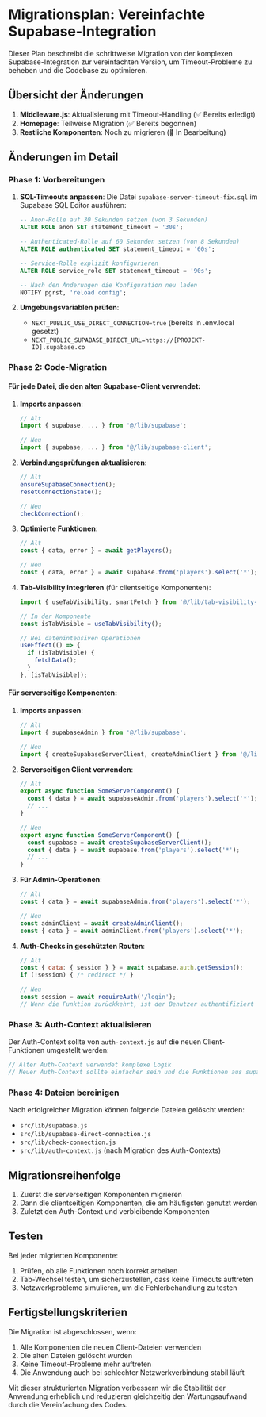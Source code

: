 # Migrationsplan: Vereinfachte Supabase-Integration

Dieser Plan beschreibt die schrittweise Migration von der komplexen Supabase-Integration zur vereinfachten Version, um Timeout-Probleme zu beheben und die Codebase zu optimieren.

## Übersicht der Änderungen

1. **Middleware.js**: Aktualisierung mit Timeout-Handling (✅ Bereits erledigt)
2. **Homepage**: Teilweise Migration (✅ Bereits begonnen)
3. **Restliche Komponenten**: Noch zu migrieren (🔄 In Bearbeitung)

## Änderungen im Detail

### Phase 1: Vorbereitungen

1. **SQL-Timeouts anpassen**: Die Datei `supabase-server-timeout-fix.sql` im Supabase SQL Editor ausführen:
   ```sql
   -- Anon-Rolle auf 30 Sekunden setzen (von 3 Sekunden)
   ALTER ROLE anon SET statement_timeout = '30s';
   
   -- Authenticated-Rolle auf 60 Sekunden setzen (von 8 Sekunden)
   ALTER ROLE authenticated SET statement_timeout = '60s';
   
   -- Service-Rolle explizit konfigurieren
   ALTER ROLE service_role SET statement_timeout = '90s';
   
   -- Nach den Änderungen die Konfiguration neu laden
   NOTIFY pgrst, 'reload config';
   ```

2. **Umgebungsvariablen prüfen**:
   - `NEXT_PUBLIC_USE_DIRECT_CONNECTION=true` (bereits in .env.local gesetzt)
   - `NEXT_PUBLIC_SUPABASE_DIRECT_URL=https://[PROJEKT-ID].supabase.co`

### Phase 2: Code-Migration

#### Für jede Datei, die den alten Supabase-Client verwendet:

1. **Imports anpassen**:
   ```javascript
   // Alt
   import { supabase, ... } from '@/lib/supabase';
   
   // Neu
   import { supabase, ... } from '@/lib/supabase-client';
   ```

2. **Verbindungsprüfungen aktualisieren**:
   ```javascript
   // Alt
   ensureSupabaseConnection();
   resetConnectionState();
   
   // Neu 
   checkConnection();
   ```

3. **Optimierte Funktionen**:
   ```javascript
   // Alt
   const { data, error } = await getPlayers();
   
   // Neu
   const { data, error } = await supabase.from('players').select('*');
   ```

4. **Tab-Visibility integrieren** (für clientseitige Komponenten):
   ```javascript
   import { useTabVisibility, smartFetch } from '@/lib/tab-visibility-helper';
   
   // In der Komponente
   const isTabVisible = useTabVisibility();
   
   // Bei datenintensiven Operationen
   useEffect(() => {
     if (isTabVisible) {
       fetchData();
     }
   }, [isTabVisible]);
   ```

#### Für serverseitige Komponenten:

1. **Imports anpassen**:
   ```javascript
   // Alt
   import { supabaseAdmin } from '@/lib/supabase';
   
   // Neu
   import { createSupabaseServerClient, createAdminClient } from '@/lib/supabase-server';
   ```

2. **Serverseitigen Client verwenden**:
   ```javascript
   // Alt
   export async function SomeServerComponent() {
     const { data } = await supabaseAdmin.from('players').select('*');
     // ...
   }
   
   // Neu
   export async function SomeServerComponent() {
     const supabase = await createSupabaseServerClient();
     const { data } = await supabase.from('players').select('*');
     // ...
   }
   ```

3. **Für Admin-Operationen**:
   ```javascript
   // Alt
   const { data } = await supabaseAdmin.from('players').select('*');
   
   // Neu
   const adminClient = await createAdminClient();
   const { data } = await adminClient.from('players').select('*');
   ```

4. **Auth-Checks in geschützten Routen**:
   ```javascript
   // Alt
   const { data: { session } } = await supabase.auth.getSession();
   if (!session) { /* redirect */ }
   
   // Neu
   const session = await requireAuth('/login');
   // Wenn die Funktion zurückkehrt, ist der Benutzer authentifiziert
   ```

### Phase 3: Auth-Context aktualisieren

Der Auth-Context sollte von `auth-context.js` auf die neuen Client-Funktionen umgestellt werden:

```javascript
// Alter Auth-Context verwendet komplexe Logik
// Neuer Auth-Context sollte einfacher sein und die Funktionen aus supabase-client.js verwenden
```

### Phase 4: Dateien bereinigen

Nach erfolgreicher Migration können folgende Dateien gelöscht werden:

- `src/lib/supabase.js`
- `src/lib/supabase-direct-connection.js`
- `src/lib/check-connection.js`
- `src/lib/auth-context.js` (nach Migration des Auth-Contexts)

## Migrationsreihenfolge

1. Zuerst die serverseitigen Komponenten migrieren
2. Dann die clientseitigen Komponenten, die am häufigsten genutzt werden
3. Zuletzt den Auth-Context und verbleibende Komponenten

## Testen

Bei jeder migrierten Komponente:

1. Prüfen, ob alle Funktionen noch korrekt arbeiten
2. Tab-Wechsel testen, um sicherzustellen, dass keine Timeouts auftreten
3. Netzwerkprobleme simulieren, um die Fehlerbehandlung zu testen

## Fertigstellungskriterien

Die Migration ist abgeschlossen, wenn:

1. Alle Komponenten die neuen Client-Dateien verwenden
2. Die alten Dateien gelöscht wurden
3. Keine Timeout-Probleme mehr auftreten
4. Die Anwendung auch bei schlechter Netzwerkverbindung stabil läuft

Mit dieser strukturierten Migration verbessern wir die Stabilität der Anwendung erheblich und reduzieren gleichzeitig den Wartungsaufwand durch die Vereinfachung des Codes. 
